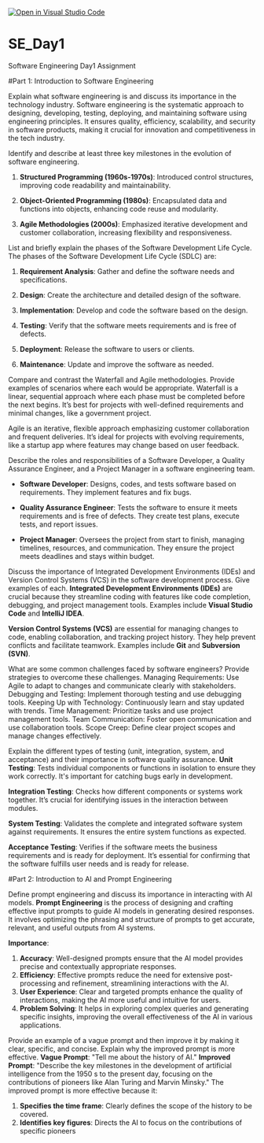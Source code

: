 [![Open in Visual Studio Code](https://classroom.github.com/assets/open-in-vscode-2e0aaae1b6195c2367325f4f02e2d04e9abb55f0b24a779b69b11b9e10269abc.svg)](https://classroom.github.com/online_ide?assignment_repo_id=15539778&assignment_repo_type=AssignmentRepo)
# SE_Day1
Software Engineering Day1 Assignment

#Part 1: Introduction to Software Engineering

Explain what software engineering is and discuss its importance in the technology industry.
Software engineering is the systematic approach to designing, developing, testing, deploying, and maintaining software using engineering principles. It ensures quality, efficiency, scalability, and security in software products, making it crucial for innovation and competitiveness in the tech industry.

Identify and describe at least three key milestones in the evolution of software engineering.
1. **Structured Programming (1960s-1970s)**: Introduced control structures, improving code readability and maintainability.

2. **Object-Oriented Programming (1980s)**: Encapsulated data and functions into objects, enhancing code reuse and modularity.

3. **Agile Methodologies (2000s)**: Emphasized iterative development and customer collaboration, increasing flexibility and responsiveness.

List and briefly explain the phases of the Software Development Life Cycle.
The phases of the Software Development Life Cycle (SDLC) are:

1. **Requirement Analysis**: Gather and define the software needs and specifications.

2. **Design**: Create the architecture and detailed design of the software.

3. **Implementation**: Develop and code the software based on the design.

4. **Testing**: Verify that the software meets requirements and is free of defects.

5. **Deployment**: Release the software to users or clients.

6. **Maintenance**: Update and improve the software as needed.

Compare and contrast the Waterfall and Agile methodologies. Provide examples of scenarios where each would be appropriate.
Waterfall is a linear, sequential approach where each phase must be completed before the next begins. It’s best for projects with well-defined requirements and minimal changes, like a government project.

Agile is an iterative, flexible approach emphasizing customer collaboration and frequent deliveries. It’s ideal for projects with evolving requirements, like a startup app where features may change based on user feedback.

Describe the roles and responsibilities of a Software Developer, a Quality Assurance Engineer, and a Project Manager in a software engineering team.
- **Software Developer**: Designs, codes, and tests software based on requirements. They implement features and fix bugs.

- **Quality Assurance Engineer**: Tests the software to ensure it meets requirements and is free of defects. They create test plans, execute tests, and report issues.

- **Project Manager**: Oversees the project from start to finish, managing timelines, resources, and communication. They ensure the project meets deadlines and stays within budget.

Discuss the importance of Integrated Development Environments (IDEs) and Version Control Systems (VCS) in the software development process. Give examples of each.
**Integrated Development Environments (IDEs)** are crucial because they streamline coding with features like code completion, debugging, and project management tools. Examples include **Visual Studio Code** and **IntelliJ IDEA**.

**Version Control Systems (VCS)** are essential for managing changes to code, enabling collaboration, and tracking project history. They help prevent conflicts and facilitate teamwork. Examples include **Git** and **Subversion (SVN)**.

What are some common challenges faced by software engineers? Provide strategies to overcome these challenges.
Managing Requirements: Use Agile to adapt to changes and communicate clearly with stakeholders.
Debugging and Testing: Implement thorough testing and use debugging tools.
Keeping Up with Technology: Continuously learn and stay updated with trends.
Time Management: Prioritize tasks and use project management tools.
Team Communication: Foster open communication and use collaboration tools.
Scope Creep: Define clear project scopes and manage changes effectively.

Explain the different types of testing (unit, integration, system, and acceptance) and their importance in software quality assurance.
**Unit Testing**: Tests individual components or functions in isolation to ensure they work correctly. It's important for catching bugs early in development.

**Integration Testing**: Checks how different components or systems work together. It’s crucial for identifying issues in the interaction between modules.

**System Testing**: Validates the complete and integrated software system against requirements. It ensures the entire system functions as expected.

**Acceptance Testing**: Verifies if the software meets the business requirements and is ready for deployment. It’s essential for confirming that the software fulfills user needs and is ready for release.

#Part 2: Introduction to AI and Prompt Engineering


Define prompt engineering and discuss its importance in interacting with AI models.
**Prompt Engineering** is the process of designing and crafting effective input prompts to guide AI models in generating desired responses. It involves optimizing the phrasing and structure of prompts to get accurate, relevant, and useful outputs from AI systems.

**Importance**:
1. **Accuracy**: Well-designed prompts ensure that the AI model provides precise and contextually appropriate responses.
2. **Efficiency**: Effective prompts reduce the need for extensive post-processing and refinement, streamlining interactions with the AI.
3. **User Experience**: Clear and targeted prompts enhance the quality of interactions, making the AI more useful and intuitive for users.
4. **Problem Solving**: It helps in exploring complex queries and generating specific insights, improving the overall effectiveness of the AI in various applications.

Provide an example of a vague prompt and then improve it by making it clear, specific, and concise. Explain why the improved prompt is more effective.
**Vague Prompt**: "Tell me about the history of AI."
**Improved Prompt**: "Describe the key milestones in the development of artificial intelligence from the 1950
s to the present day, focusing on the contributions of pioneers like Alan Turing and Marvin Minsky."
The improved prompt is more effective because it:
1. **Specifies the time frame**: Clearly defines the scope of the history to be covered.
2. **Identifies key figures**: Directs the AI to focus on the contributions of specific pioneers
